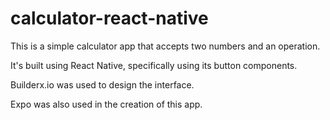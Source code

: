 # calculator-react-native


This is a simple calculator app that accepts two numbers and an operation.

It's built using React Native, specifically using its button components. 

Builderx.io was used to design the interface. 

Expo was also used in the creation of this app. 
